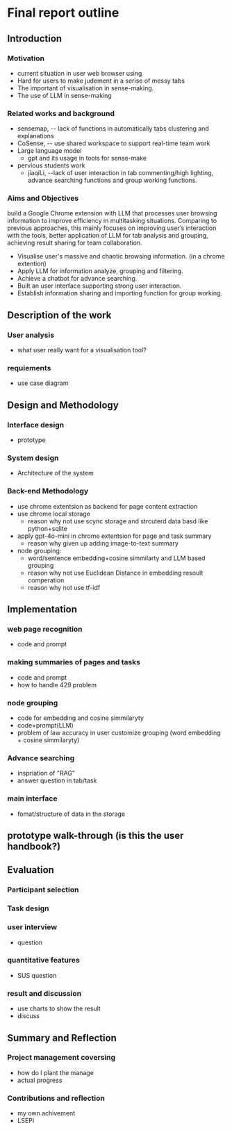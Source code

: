 # Final report outline

## Introduction
### Motivation
- current situation in user web browser using
- Hard for users to make judement in a serise of messy tabs
- The important of visualisation in sense-making.
- The use of LLM in sense-making
### Related works and background
- sensemap, -- lack of functions in automatically tabs clustering and explanations
- CoSense, -- use shared workspace to support real-time team work
- Large language model
    - gpt and its usage in tools for sense-make
- pervious students work
    - jiaqiLi, --lack of user interaction in tab commenting/high lighting, advance searching functions and group working functions.
### Aims and Objectives
build a Google Chrome extension with LLM that processes user browsing information to improve efficiency in multitasking situations. Comparing to previous approaches, this mainly focuses on improving user’s interaction with the tools, better application of LLM for tab analysis and grouping, achieving result sharing for team collaboration. 
- Visualise user's massive and chaotic browsing information. (in a chrome extention)
- Apply LLM for information analyze, grouping and filtering.
- Achieve a chatbot for advance searching.
- Built an user interface supporting strong user interaction. 
- Establish information sharing and importing function for group working.
## Description of the work
### User analysis
- what user really want for a visualisation tool?
### requiements 
- use case diagram

## Design and Methodology
### Interface design
- prototype
### System design
- Architecture of the system
### Back-end Methodology
- use chrome extentsion as backend for page content extraction
- use chrome local storage
    - reason why not use scync storage and strcuterd data basd like python+sqlite
- apply gpt-4o-mini in chrome extentsion for page and task summary
    - reason why given up adding image-to-text summary
- node grouping: 
    - word/sentence embedding+cosine simmilarty and LLM based grouping
    - reason why not use Euclidean Distance in embedding resoult comperation
    - reason why not use tf-idf

## Implementation
### web page recognition
- code and prompt
### making summaries of pages and tasks
- code and prompt
- how to handle 429 problem
### node grouping
- code for embedding and cosine simmilaryty
- code+prompt(LLM)
- problem of law accuracy in user customize grouping (word embedding + cosine simmilaryty)
### Advance searching
- inspriation of "RAG"
- answer question in tab/task
### main interface
- fomat/structure of data in the storage

## prototype walk-through (is this the user handbook?)

## Evaluation
### Participant selection
### Task design 
### user interview
- question
### quantitative features
- SUS question
### result and discussion
- use charts to show the result
- discuss


## Summary and Reflection
### Project management coversing
- how do I plant the manage
- actual progress
### Contributions and reflection
- my own achivement
- LSEPI


